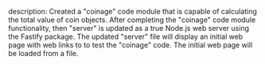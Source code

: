 description: Created a "coinage" code module that is capable of calculating the total value of coin objects. After completing the "coinage" code module functionality, then "server" is updated as a true Node.js web server using the Fastify package. The updated "server" file will display an initial web page with web links to to test the "coinage" code. The initial web page will be loaded from a file.
